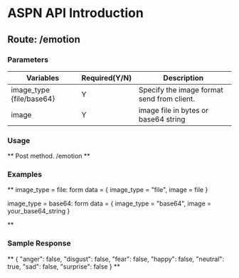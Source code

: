 # ASPN API Introduction

## Route: /emotion
### Parameters

|  Variables  |Required(Y/N) | Description  |
|  ----       | ----|        ----  |
| image_type {file/base64} | Y| Specify the image format send from client. |
| image  |Y |image file in bytes or base64 string |

### Usage
**
Post method.
/emotion
**
### Examples
**
image_type = file:
form data = {
    image_type = "file",
    image = file
}

image_type = base64:
form data = {
    image_type = "base64",
    image = your_base64_string
}

**
### Sample Response
**
{
    "anger": false,
    "disgust": false,
    "fear": false,
    "happy": false,
    "neutral": true,
    "sad": false,
    "surprise": false
}
**
